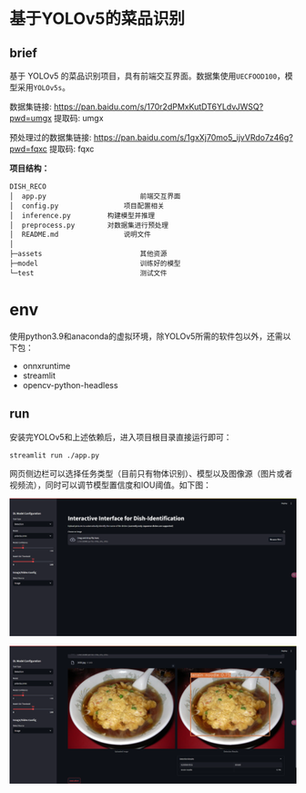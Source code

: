 # 基于YOLOv5的菜品识别

## brief

基于 YOLOv5 的菜品识别项目，具有前端交互界面。数据集使用`UECFOOD100`，模型采用`YOLOv5s`。

数据集链接: https://pan.baidu.com/s/170r2dPMxKutDT6YLdvJWSQ?pwd=umgx 提取码: umgx

预处理过的数据集链接: https://pan.baidu.com/s/1gxXj70mo5_ijvVRdo7z46g?pwd=fqxc 提取码: fqxc

**项目结构：**

```bash
DISH_RECO
│  app.py						前端交互界面
│  config.py				项目配置相关
│  inference.py			构建模型并推理
│  preprocess.py		对数据集进行预处理
│  README.md				说明文件
│
├─assets						其他资源
├─model							训练好的模型
└─test							测试文件
```

# env

使用python3.9和anaconda的虚拟环境，除YOLOv5所需的软件包以外，还需以下包：

- onnxruntime
- streamlit
- opencv-python-headless

## run

安装完YOLOv5和上述依赖后，进入项目根目录直接运行即可：

```bash
streamlit run ./app.py
```

网页侧边栏可以选择任务类型（目前只有物体识别）、模型以及图像源（图片或者视频流），同时可以调节模型置信度和IOU阈值。如下图：

![image-20250331152352728](./assets/image-20250331152352728.png)

![image-20250331152529677](./assets/image-20250331152529677.png)